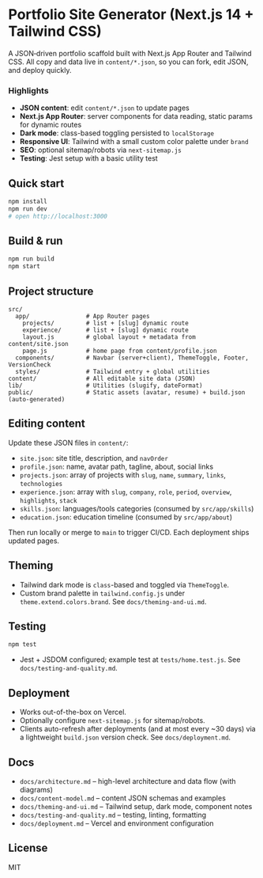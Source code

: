 # Portfolio Site Generator (Next.js 14 + Tailwind CSS)

A JSON‑driven portfolio scaffold built with Next.js App Router and Tailwind CSS. All copy and data live in `content/*.json`, so you can fork, edit JSON, and deploy quickly.

### Highlights
- **JSON content**: edit `content/*.json` to update pages
- **Next.js App Router**: server components for data reading, static params for dynamic routes
- **Dark mode**: class-based toggling persisted to `localStorage`
- **Responsive UI**: Tailwind with a small custom color palette under `brand`
- **SEO**: optional sitemap/robots via `next-sitemap.js`
- **Testing**: Jest setup with a basic utility test

## Quick start
```bash
npm install
npm run dev
# open http://localhost:3000
```

## Build & run
```bash
npm run build
npm start
```

## Project structure
```
src/
  app/                # App Router pages
    projects/         # list + [slug] dynamic route
    experience/       # list + [slug] dynamic route
    layout.js         # global layout + metadata from content/site.json
    page.js           # home page from content/profile.json
  components/         # Navbar (server+client), ThemeToggle, Footer, VersionCheck
  styles/             # Tailwind entry + global utilities
content/              # All editable site data (JSON)
lib/                  # Utilities (slugify, dateFormat)
public/               # Static assets (avatar, resume) + build.json (auto-generated)
```

## Editing content
Update these JSON files in `content/`:
- `site.json`: site title, description, and `navOrder`
- `profile.json`: name, avatar path, tagline, about, social links
- `projects.json`: array of projects with `slug`, `name`, `summary`, `links`, `technologies`
- `experience.json`: array with `slug`, `company`, `role`, `period`, `overview`, `highlights`, `stack`
- `skills.json`: languages/tools categories (consumed by `src/app/skills`)
- `education.json`: education timeline (consumed by `src/app/about`)

Then run locally or merge to `main` to trigger CI/CD. Each deployment ships updated pages.

## Theming
- Tailwind dark mode is `class`-based and toggled via `ThemeToggle`.
- Custom brand palette in `tailwind.config.js` under `theme.extend.colors.brand`.
See `docs/theming-and-ui.md`.

## Testing
```bash
npm test
```
- Jest + JSDOM configured; example test at `tests/home.test.js`.
See `docs/testing-and-quality.md`.

## Deployment
- Works out-of-the-box on Vercel.
- Optionally configure `next-sitemap.js` for sitemap/robots.
- Clients auto-refresh after deployments (and at most every ~30 days) via a lightweight `build.json` version check.
See `docs/deployment.md`.

## Docs
- `docs/architecture.md` – high-level architecture and data flow (with diagrams)
- `docs/content-model.md` – content JSON schemas and examples
- `docs/theming-and-ui.md` – Tailwind setup, dark mode, component notes
- `docs/testing-and-quality.md` – testing, linting, formatting
- `docs/deployment.md` – Vercel and environment configuration

## License
MIT
